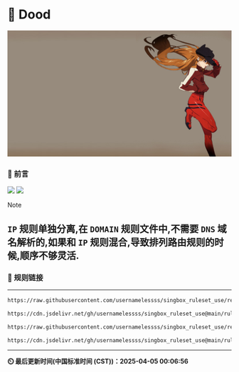 
# 🧸 Dood
![](https://raw.githubusercontent.com/usernamelessss/picture-bed/main/images/202504042256831.jpg)
### 📣 前言
![](https://shields.io/badge/-移除重复规则-ff69b4) ![](https://shields.io/badge/-IP&nbsp;规则单独存放不与&nbsp;DOMAIN&nbsp;等混合-green)
> [!NOTE]
**`IP` 规则单独分离,在 `DOMAIN` 规则文件中,不需要 `DNS` 域名解析的,如果和 `IP` 规则混合,导致排列路由规则的时候,顺序不够灵活.**
---

###  🔗 规则链接
---

```url
https://raw.githubusercontent.com/usernamelessss/singbox_ruleset_use/refs/heads/main/rule/Dood/Dood_No_IP.json
```

```url
https://cdn.jsdelivr.net/gh/usernamelessss/singbox_ruleset_use@main/rule/Dood/Dood_No_IP.json
```

```url
https://raw.githubusercontent.com/usernamelessss/singbox_ruleset_use/refs/heads/main/rule/Dood/Dood_No_IP.srs
```

```url
https://cdn.jsdelivr.net/gh/usernamelessss/singbox_ruleset_use@main/rule/Dood/Dood_No_IP.srs
```

---
**⏲️ 最后更新时间(中国标准时间 (CST))：2025-04-05 00:06:56**